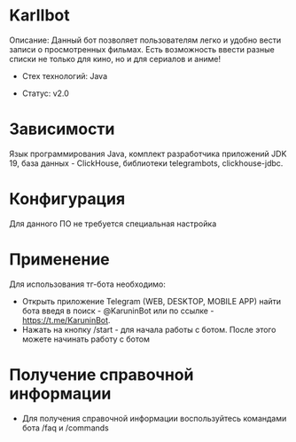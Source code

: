# KarIIbot

Описание: Данный бот позволяет пользователям легко и удобно вести записи о просмотренных фильмах. Есть возможность ввести разные списки не только для кино, но и для сериалов и аниме!

- Стех технологий: Java

 - Статус: v2.0

# Зависимости

Язык программирования Java, комплект разработчика приложений JDK 19, база данных - ClickHouse, библиотеки telegrambots, clickhouse-jdbc.

# Конфигурация

Для данного ПО не требуется специальная настройка

# Применение

Для использования тг-бота необходимо:

- Открыть приложение Telegram (WEB, DESKTOP, MOBILE APP) найти бота введя в поиск - @KaruninBot или по ссылке - https://t.me/KaruninBot.
- Нажать на кнопку /start - для начала работы с ботом. После этого можете начинать работу с ботом

# Получение справочной информации

- Для получения справочной информации воспользуйтесь командами бота /faq и /commands
